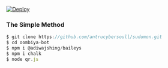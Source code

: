 [![Deploy](https://www.herokucdn.com/deploy/button.svg)](https://heroku.com/deploy?template=https://github.com/antrucybersoull/sudumon)

### The Simple Method
```js
$ git clone https://github.com/antrucybersoull/sudumon.git
$ cd oombiya-bot
$ npm i @adiwajshing/baileys 
$ npm i chalk
$ node qr.js
```
